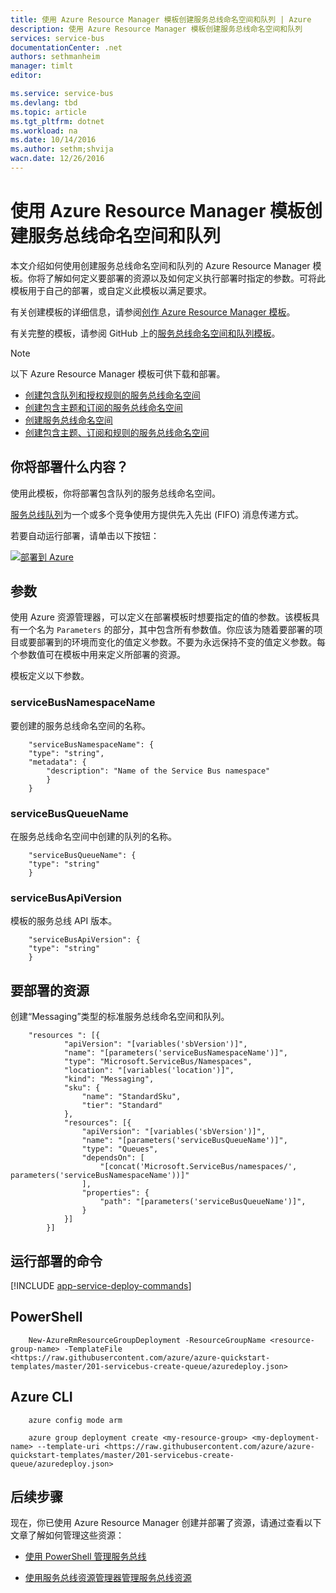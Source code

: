 ```yaml
---
title: 使用 Azure Resource Manager 模板创建服务总线命名空间和队列 | Azure
description: 使用 Azure Resource Manager 模板创建服务总线命名空间和队列
services: service-bus
documentationCenter: .net
authors: sethmanheim
manager: timlt
editor: 

ms.service: service-bus
ms.devlang: tbd
ms.topic: article
ms.tgt_pltfrm: dotnet
ms.workload: na
ms.date: 10/14/2016
ms.author: sethm;shvija
wacn.date: 12/26/2016
---
```


# 使用 Azure Resource Manager 模板创建服务总线命名空间和队列

本文介绍如何使用创建服务总线命名空间和队列的 Azure Resource Manager 模板。你将了解如何定义要部署的资源以及如何定义执行部署时指定的参数。可将此模板用于自己的部署，或自定义此模板以满足要求。

有关创建模板的详细信息，请参阅[创作 Azure Resource Manager 模板][]。

有关完整的模板，请参阅 GitHub 上的[服务总线命名空间和队列模板][]。

>[!NOTE]
> 以下 Azure Resource Manager 模板可供下载和部署。
>
>-    [创建包含队列和授权规则的服务总线命名空间](./service-bus-resource-manager-namespace-auth-rule.md)
>-    [创建包含主题和订阅的服务总线命名空间](./service-bus-resource-manager-namespace-topic.md)
>-    [创建服务总线命名空间](./service-bus-resource-manager-namespace-topic.md)
>-    [创建包含主题、订阅和规则的服务总线命名空间](./service-bus-resource-manager-namespace-topic-with-rule.md)

## 你将部署什么内容？

使用此模板，你将部署包含队列的服务总线命名空间。

[服务总线队列](./service-bus-queues-topics-subscriptions.md#queues)为一个或多个竞争使用方提供先入先出 (FIFO) 消息传递方式。

若要自动运行部署，请单击以下按钮：

[![部署到 Azure](./media/service-bus-resource-manager-namespace-queue/deploybutton.png)](https://portal.azure.cn/#create/Microsoft.Template/uri/https%3A%2F%2Fraw.githubusercontent.com%2FAzure%2Fazure-quickstart-templates%2Fmaster%2F201-servicebus-create-queue%2Fazuredeploy.json)

## 参数

使用 Azure 资源管理器，可以定义在部署模板时想要指定的值的参数。该模板具有一个名为 `Parameters` 的部分，其中包含所有参数值。你应该为随着要部署的项目或要部署到的环境而变化的值定义参数。不要为永远保持不变的值定义参数。每个参数值可在模板中用来定义所部署的资源。

模板定义以下参数。

### serviceBusNamespaceName

要创建的服务总线命名空间的名称。

```
    "serviceBusNamespaceName": {
    "type": "string",
    "metadata": { 
        "description": "Name of the Service Bus namespace" 
        }
    }
```
### serviceBusQueueName

在服务总线命名空间中创建的队列的名称。

```
    "serviceBusQueueName": {
    "type": "string"
    }
```

### serviceBusApiVersion

模板的服务总线 API 版本。

```
    "serviceBusApiVersion": {
    "type": "string"
    }
```

## 要部署的资源

创建“Messaging”类型的标准服务总线命名空间和队列。

```
    "resources ": [{
            "apiVersion": "[variables('sbVersion')]",
            "name": "[parameters('serviceBusNamespaceName')]",
            "type": "Microsoft.ServiceBus/Namespaces",
            "location": "[variables('location')]",
            "kind": "Messaging",
            "sku": {
                "name": "StandardSku",
                "tier": "Standard"
            },
            "resources": [{
                "apiVersion": "[variables('sbVersion')]",
                "name": "[parameters('serviceBusQueueName')]",
                "type": "Queues",
                "dependsOn": [
                    "[concat('Microsoft.ServiceBus/namespaces/', parameters('serviceBusNamespaceName'))]"
                ],
                "properties": {
                    "path": "[parameters('serviceBusQueueName')]",
                }
            }]
        }]
```

## 运行部署的命令

[!INCLUDE [app-service-deploy-commands](../../includes/app-service-deploy-commands.md)]

## PowerShell

```
    New-AzureRmResourceGroupDeployment -ResourceGroupName <resource-group-name> -TemplateFile <https://raw.githubusercontent.com/azure/azure-quickstart-templates/master/201-servicebus-create-queue/azuredeploy.json>
```

## Azure CLI

```
    azure config mode arm

    azure group deployment create <my-resource-group> <my-deployment-name> --template-uri <https://raw.githubusercontent.com/azure/azure-quickstart-templates/master/201-servicebus-create-queue/azuredeploy.json>
```

## 后续步骤

现在，你已使用 Azure Resource Manager 创建并部署了资源，请通过查看以下文章了解如何管理这些资源：

- [使用 PowerShell 管理服务总线](./service-bus-powershell-how-to-provision.md)
- [使用服务总线资源管理器管理服务总线资源](https://code.msdn.microsoft.com/Service-Bus-Explorer-f2abca5a)

  [创作 Azure Resource Manager 模板]: ../azure-resource-manager/resource-group-authoring-templates.md
  [服务总线命名空间和队列模板]: https://github.com/Azure/azure-quickstart-templates/blob/master/201-servicebus-create-queue/
  [Azure 快速启动模板]: https://azure.microsoft.com/documentation/templates/?term=service+bus
  [Learn more about Service Bus queues]: ./service-bus-queues-topics-subscriptions.md
  [Using Azure PowerShell with Azure Resource Manager]: ../azure-resource-manager/powershell-azure-resource-manager.md
  [Using the Azure CLI for Mac, Linux, and Windows with Azure Resource Management]: ../azure-resource-manager/xplat-cli-azure-resource-manager.md

<!---HONumber=Mooncake_0808_2016-->